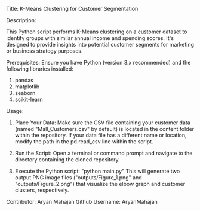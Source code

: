 Title: K-Means Clustering for Customer Segmentation

Description:

This Python script performs K-Means clustering on a customer dataset to identify groups with similar annual income and spending scores. It's designed to provide insights into potential customer segments for marketing or business strategy purposes.

Prerequisites: Ensure you have Python (version 3.x recommended) and the following libraries installed:
  1. pandas
  2. matplotlib
  3. seaborn
  4. scikit-learn

Usage:

  1. Place Your Data:
    Make sure the CSV file containing your customer data (named "Mall_Customers.csv" by default) is located in the content folder within the repository.
    If your data file has a different name or location, modify the path in the pd.read_csv line within the script.
    
  2. Run the Script:
    Open a terminal or command prompt and navigate to the directory containing the cloned repository.
    
  3. Execute the Python script:
    "python main.py"
    This will generate two output PNG image files ("outputs/Figure_1.png" and "outputs/Figure_2.png") that visualize the elbow graph and customer clusters, respectively.

Contributor: Aryan Mahajan
Github Username: AryanMahajan
